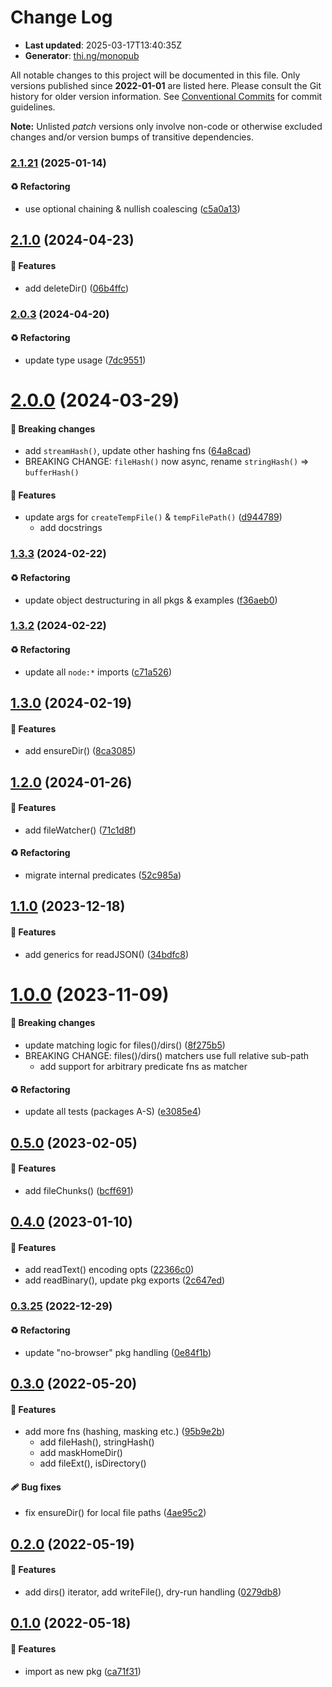 # Change Log

- **Last updated**: 2025-03-17T13:40:35Z
- **Generator**: [thi.ng/monopub](https://thi.ng/monopub)

All notable changes to this project will be documented in this file.
Only versions published since **2022-01-01** are listed here.
Please consult the Git history for older version information.
See [Conventional Commits](https://conventionalcommits.org/) for commit guidelines.

**Note:** Unlisted _patch_ versions only involve non-code or otherwise excluded changes
and/or version bumps of transitive dependencies.

### [2.1.21](https://github.com/thi-ng/umbrella/tree/@thi.ng/file-io@2.1.21) (2025-01-14)

#### ♻️ Refactoring

- use optional chaining & nullish coalescing ([c5a0a13](https://github.com/thi-ng/umbrella/commit/c5a0a13))

## [2.1.0](https://github.com/thi-ng/umbrella/tree/@thi.ng/file-io@2.1.0) (2024-04-23)

#### 🚀 Features

- add deleteDir() ([06b4ffc](https://github.com/thi-ng/umbrella/commit/06b4ffc))

### [2.0.3](https://github.com/thi-ng/umbrella/tree/@thi.ng/file-io@2.0.3) (2024-04-20)

#### ♻️ Refactoring

- update type usage ([7dc9551](https://github.com/thi-ng/umbrella/commit/7dc9551))

# [2.0.0](https://github.com/thi-ng/umbrella/tree/@thi.ng/file-io@2.0.0) (2024-03-29)

#### 🛑 Breaking changes

- add `streamHash()`, update other hashing fns ([64a8cad](https://github.com/thi-ng/umbrella/commit/64a8cad))
- BREAKING CHANGE: `fileHash()` now async, rename `stringHash()` => `bufferHash()`

#### 🚀 Features

- update args for `createTempFile()` & `tempFilePath()` ([d944789](https://github.com/thi-ng/umbrella/commit/d944789))
  - add docstrings

### [1.3.3](https://github.com/thi-ng/umbrella/tree/@thi.ng/file-io@1.3.3) (2024-02-22)

#### ♻️ Refactoring

- update object destructuring in all pkgs & examples ([f36aeb0](https://github.com/thi-ng/umbrella/commit/f36aeb0))

### [1.3.2](https://github.com/thi-ng/umbrella/tree/@thi.ng/file-io@1.3.2) (2024-02-22)

#### ♻️ Refactoring

- update all `node:*` imports ([c71a526](https://github.com/thi-ng/umbrella/commit/c71a526))

## [1.3.0](https://github.com/thi-ng/umbrella/tree/@thi.ng/file-io@1.3.0) (2024-02-19)

#### 🚀 Features

- add ensureDir() ([8ca3085](https://github.com/thi-ng/umbrella/commit/8ca3085))

## [1.2.0](https://github.com/thi-ng/umbrella/tree/@thi.ng/file-io@1.2.0) (2024-01-26)

#### 🚀 Features

- add fileWatcher() ([71c1d8f](https://github.com/thi-ng/umbrella/commit/71c1d8f))

#### ♻️ Refactoring

- migrate internal predicates ([52c985a](https://github.com/thi-ng/umbrella/commit/52c985a))

## [1.1.0](https://github.com/thi-ng/umbrella/tree/@thi.ng/file-io@1.1.0) (2023-12-18)

#### 🚀 Features

- add generics for readJSON() ([34bdfc8](https://github.com/thi-ng/umbrella/commit/34bdfc8))

# [1.0.0](https://github.com/thi-ng/umbrella/tree/@thi.ng/file-io@1.0.0) (2023-11-09)

#### 🛑 Breaking changes

- update matching logic for files()/dirs() ([8f275b5](https://github.com/thi-ng/umbrella/commit/8f275b5))
- BREAKING CHANGE: files()/dirs() matchers use full relative sub-path
  - add support for arbitrary predicate fns as matcher

#### ♻️ Refactoring

- update all tests (packages A-S) ([e3085e4](https://github.com/thi-ng/umbrella/commit/e3085e4))

## [0.5.0](https://github.com/thi-ng/umbrella/tree/@thi.ng/file-io@0.5.0) (2023-02-05)

#### 🚀 Features

- add fileChunks() ([bcff691](https://github.com/thi-ng/umbrella/commit/bcff691))

## [0.4.0](https://github.com/thi-ng/umbrella/tree/@thi.ng/file-io@0.4.0) (2023-01-10)

#### 🚀 Features

- add readText() encoding opts ([22366c0](https://github.com/thi-ng/umbrella/commit/22366c0))
- add readBinary(), update pkg exports ([2c647ed](https://github.com/thi-ng/umbrella/commit/2c647ed))

### [0.3.25](https://github.com/thi-ng/umbrella/tree/@thi.ng/file-io@0.3.25) (2022-12-29)

#### ♻️ Refactoring

- update "no-browser" pkg handling ([0e84f1b](https://github.com/thi-ng/umbrella/commit/0e84f1b))

## [0.3.0](https://github.com/thi-ng/umbrella/tree/@thi.ng/file-io@0.3.0) (2022-05-20)

#### 🚀 Features

- add more fns (hashing, masking etc.) ([95b9e2b](https://github.com/thi-ng/umbrella/commit/95b9e2b))
  - add fileHash(), stringHash()
  - add maskHomeDir()
  - add fileExt(), isDirectory()

#### 🩹 Bug fixes

- fix ensureDir() for local file paths ([4ae95c2](https://github.com/thi-ng/umbrella/commit/4ae95c2))

## [0.2.0](https://github.com/thi-ng/umbrella/tree/@thi.ng/file-io@0.2.0) (2022-05-19)

#### 🚀 Features

- add dirs() iterator, add writeFile(), dry-run handling ([0279db8](https://github.com/thi-ng/umbrella/commit/0279db8))

## [0.1.0](https://github.com/thi-ng/umbrella/tree/@thi.ng/file-io@0.1.0) (2022-05-18)

#### 🚀 Features

- import as new pkg ([ca71f31](https://github.com/thi-ng/umbrella/commit/ca71f31))
